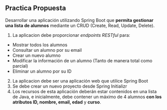 ## Practica Propuesta
Desarrollar una aplicación utilizando Spring Boot que **permita gestionar una lista de alumnos** mediante un CRUD (Create, Read, Update, Delete).

1. La aplicacion debe proporcionar _endpoints RESTful_ para:
- Mostrar todos los alumnos
- Consultar un alumno por su email
- Crear un nuevo alumno
- Modificar la información de un alumno (Tanto de manera total como parcial)
- Eliminar un alumno por su ID

2. La aplicacion debe ser una aplicación web que utilice Spring Boot
3. Se debe crear un nuevo proyecto desde Spring Initializr
4. Los recursos de esta aplicación deberán estar contenidos en una lista de Java, e inicialmente, debe contener un máximo de 4 alumnos **con los atributos ID, nombre, email, edad** y **curso**.